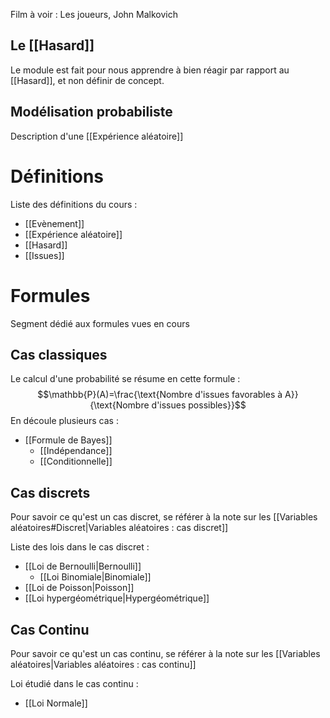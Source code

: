 Film à voir : Les joueurs, John Malkovich
## Le [[Hasard]]
Le module est fait pour nous apprendre à bien réagir par rapport au [[Hasard]], et non définir de concept.
## Modélisation probabiliste
Description d'une [[Expérience aléatoire]]


# Définitions
Liste des définitions du cours :
- [[Evènement]]
- [[Expérience aléatoire]]
- [[Hasard]]
- [[Issues]]
# Formules
Segment dédié aux formules vues en cours
## Cas classiques
Le calcul d'une probabilité se résume en cette formule :
$$\mathbb{P}(A)=\frac{\text{Nombre d'issues favorables à A}}{\text{Nombre d'issues possibles}}$$
En découle plusieurs cas :
- [[Formule de Bayes]]
	- [[Indépendance]]
	- [[Conditionnelle]]
## Cas discrets
Pour savoir ce qu'est un cas discret, se référer à la note sur les [[Variables aléatoires#Discret|Variables aléatoires : cas discret]]

Liste des lois dans le cas discret :
- [[Loi de Bernoulli|Bernoulli]]
	- [[Loi Binomiale|Binomiale]]
- [[Loi de Poisson|Poisson]]
- [[Loi hypergéométrique|Hypergéométrique]]
## Cas Continu
Pour savoir ce qu'est un cas continu, se référer à la note sur les [[Variables aléatoires|Variables aléatoires : cas continu]]

Loi étudié dans le cas continu :
- [[Loi Normale]]
